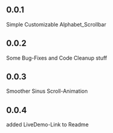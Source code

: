 ## 0.0.1

Simple Customizable Alphabet_Scrollbar

## 0.0.2
Some Bug-Fixes and Code Cleanup stuff

## 0.0.3
Smoother Sinus Scroll-Animation

## 0.0.4
added LiveDemo-Link to Readme